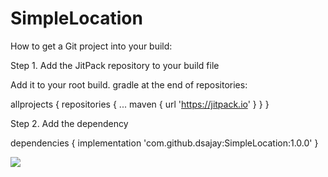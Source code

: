 # SimpleLocation

How to get a Git project into your build:

Step 1. Add the JitPack repository to your build file


Add it to your root build. gradle at the end of repositories:

allprojects {
		repositories {
			...
			maven { url 'https://jitpack.io' }
		}
	}


Step 2. Add the dependency

dependencies {
	        implementation 'com.github.dsajay:SimpleLocation:1.0.0'
	}



[![](https://jitpack.io/v/dsajay/SimpleLocation.svg)](https://jitpack.io/#dsajay/SimpleLocation)
